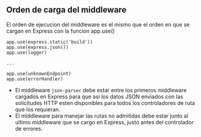 ## Orden de carga del middleware

El orden de ejecucion del middleware es el mismo que el orden en que se cargan en Express con la funcion app.use()

    app.use(express.static('build'))
    app.use(express.json())
    app.use(logger)

    ...

    app.use(unknownEndpoint)
    app.use(errorHandler)

- El middleware `json-parser` debe estar entre los primeros middleware cargados en Express para que asi los datos JSON enviados con las solicitudes HTTP esten disponibles para todos los controladores de ruta que los requieran.
- El middleware para manejar las rutas no admitidas debe estar junto al ultimo middleware que se cargo en Express, justo antes del controlador de errores.